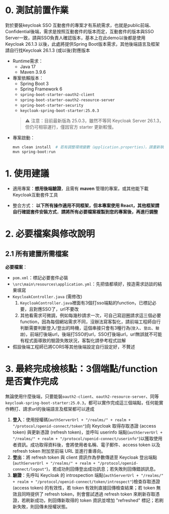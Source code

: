 # 0. 測試前置作業
對於要裝keycloak SSO 互動套件的專案才有系統需求，也就是public前端、Confidential後端，需求是按照互動套件的版本而定，互動套件的版本與SSO Server一致，請與SSO負責人確認版本，基本上在此demo以後都是使用 Keycloak 26.1.3 以後，此處將提供Spring Boot版本需求，其他後端語言及框架請自行找Keycloak 26.1.3 (或以後)對應版本
- Runtime需求：
    - Java 17
    - Maven 3.9.6
- 專案依賴版本：
    - Spring Boot 3
    - Spring Framework 6
    - `spring-boot-starter-oauth2-client`
    - `spring-boot-starter-oauth2-resource-server`
    - `spring-boot-starter-security`
    - `keycloak-spring-boot-starter:25.0.3`  
    > ⚠️ 注意：目前最新版為 25.0.3，雖然不等同 Keycloak Server 26.1.3，但仍可相容運行，僅因官方 starter 更新較慢。
- 專案啟動：
    ```bash
    mvn clean install  # 若有調整環境變數（application.properties），請重新執行安裝
    mvn spring-boot:run
    ```
# 1. 使用建議
- 適用專案：**想用後端驗證**，且需有 **maven** 管理的專案，或其他能下載Keycloak互動套件工具

- 整合方式： **以下所有操作適用不同框架，但本專案使用 React，其他框架請自行確認套件安裝方式**，**請將所有必要檔案複製到您的專案後，再進行調整**

# 2. 必要檔案與修改說明
## 2.1 所有建置所需檔案
**必要檔案**：  
- `pom.xml`：標記必要套件必裝
- `\src\main\resources\application.yml`：先把值都填好，按造需求訪談的結果填寫
- `KeycloakController.java` (需修改)
    1. `KeycloakController.java`裡面有3個打sso端點的function，已標記必要，且對應SSO了，url不要改
    2. 其他看需求可微調，例如每幾秒請求一次，可自己寫迴圈請求這三個必要function，因為每個網站需求不同，沒辦法寫客製化，請前端工程師自行判斷需要判斷登入/登出的時機，這個串接只會有3種行為(`登入`、`登出`、`驗證`)，前端打後端url，後端打SSO的url，SSO打後端url，url無誤就不可能有程式面導致的驗證失敗狀況，客製化請參考程式註解
- 假設後端工程師已將CORS等其他後端設定自行設定好，不贅述

# 3. 最終完成檢核點：3個端點/function是否實作完成
無論使用什麼後端，只要能裝`oauth2-client`、`oauth2-resource-server`、同等`keycloak-spring-boot-starter:25.0.3`，都可以實作完成這三個端點，任何能實作轉打、請求url的後端語言及框架都可以達成
1. **登入**：使用授權碼(`authServerUrl + "/realms/" + realm + "/protocol/openid-connect/token"`)向 Keycloak 取得存取憑證 (access token) 與更新憑證 (refresh token)，並呼叫 userinfo 端點(`authServerUrl + "/realms/" + realm + "/protocol/openid-connect/userinfo"`)以獲取使用者資訊。成功取得資料後，會將使用者名稱、電子郵件、access token 以及 refresh token 附加至前端 URL 並進行重導向。
2. **登出**：將 refresh token 與 client 資訊作為參數傳遞至 Keycloak 登出端點(`authServerUrl + "/realms/" + realm + "/protocol/openid-connect/logout"`)，若成功則回傳登出成功訊息；若失敗則回傳錯誤訊息。
3. **驗證**：先呼叫 Keycloak 的 introspection 端點(`authServerUrl + "/realms/" + realm + "/protocol/openid-connect/token/introspect"`)檢查存取憑證 (access token) 的有效性，若 token 有效則直接回傳檢查結果；若 token 無效且同時提供了 refresh token，則會嘗試透過 refresh token 來刷新存取憑證，若刷新成功，則回傳新取得的 token 資訊並增加 "refreshed" 標記；若刷新失敗，則回傳未授權狀態。